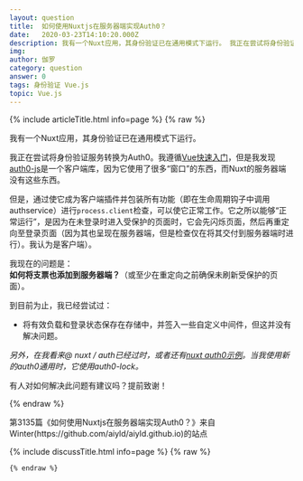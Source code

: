 ```yaml
---
layout: question
title:  如何使用Nuxtjs在服务器端实现Auth0？
date:   2020-03-23T14:10:20.000Z
description: 我有一个Nuxt应用，其身份验证已在通用模式下运行。 我正在尝试将身份验证服务转换为Auth0。我遵循Vue快速入门，但是我发现auth0-js是一个...
img: 
author: 伽罗
category: question
answer: 0
tags: 身份验证 Vue.js
topic: Vue.js
---
```

<div class="article-root">
  <div class="article">
    {% include articleTitle.html info=page %}
    {% raw %}
    <div class="article-content"><p><font style="vertical-align: inherit;"><font style="vertical-align: inherit;">我有一个Nuxt应用，其身份验证已在通用模式下运行。 </font></font></p>

<p><font style="vertical-align: inherit;"><font style="vertical-align: inherit;">我正在尝试将身份验证服务转换为Auth0。</font><font style="vertical-align: inherit;">我遵循</font></font><a href="https://auth0.com/docs/quickstart/spa/vuejs" rel="nofollow noreferrer"><font style="vertical-align: inherit;"><font style="vertical-align: inherit;">Vue快速入门</font></font></a><font style="vertical-align: inherit;"><font style="vertical-align: inherit;">，但是我发现</font></font><a href="https://www.npmjs.com/package/auth0-js" rel="nofollow noreferrer"><font style="vertical-align: inherit;"><font style="vertical-align: inherit;">auth0-js</font></font></a><font style="vertical-align: inherit;"><font style="vertical-align: inherit;">是一个客户端库，因为它使用了很多“窗口”的东西，而Nuxt的服务器端没有这些东西。</font></font></p>

<p><font style="vertical-align: inherit;"><font style="vertical-align: inherit;">但是，通过使它成为客户端插件并包装所有功能（即在生命周期钩子中调用authservice）进行</font></font><code>process.client</code><font style="vertical-align: inherit;"><font style="vertical-align: inherit;">检查</font><font style="vertical-align: inherit;">，可以使它正常工作</font><font style="vertical-align: inherit;">。</font><font style="vertical-align: inherit;">它之所以能够“正常运行”，是因为在未登录时进入受保护的页面时，它会先闪烁页面，然后再重定向至登录页面（因为其也呈现在服务器端，但是检查仅在将其交付到服务器端时进行）。我认为是客户端）。</font></font></p>

<p><font style="vertical-align: inherit;"><font style="vertical-align: inherit;">我现在的问题是：</font></font><br><strong><font style="vertical-align: inherit;"><font style="vertical-align: inherit;">如何将支票也添加到服务器端？</font></font></strong><font style="vertical-align: inherit;"><font style="vertical-align: inherit;">（或至少在重定向之前确保未刷新受保护的页面）。</font></font></p>

<p><font style="vertical-align: inherit;"><font style="vertical-align: inherit;">到目前为止，我已经尝试过：</font></font></p>

<ul>
<li><font style="vertical-align: inherit;"><font style="vertical-align: inherit;">将有效负载和登录状态保存在存储中，并签入一些自定义中间件，但这并没有解决问题。</font></font></li>
</ul>

<p><em><font style="vertical-align: inherit;"><font style="vertical-align: inherit;">另外，在我看来@ nuxt / auth已经过时，或者还有</font></font><a href="https://github.com/nuxt/example-auth0" rel="nofollow noreferrer"><font style="vertical-align: inherit;"><font style="vertical-align: inherit;">nuxt auth0示例</font></font></a><font style="vertical-align: inherit;"><font style="vertical-align: inherit;">。</font><font style="vertical-align: inherit;">当我使用新的auth0通用时，它使用auth0-lock。</font></font></em></p>

<p><font style="vertical-align: inherit;"><font style="vertical-align: inherit;">有人对如何解决此问题有建议吗？</font><font style="vertical-align: inherit;">提前致谢！</font></font></p></div>
    {% endraw %}
  </div>
  <p class="winter_mark">第3135篇《如何使用Nuxtjs在服务器端实现Auth0？》来自Winter(https://github.com/aiyld/aiyld.github.io)的站点</p>
  <div class="discuss-wrapper">
    {% include discussTitle.html info=page %}
    {% raw %}
    
    {% endraw %}
  </div>
<div>
